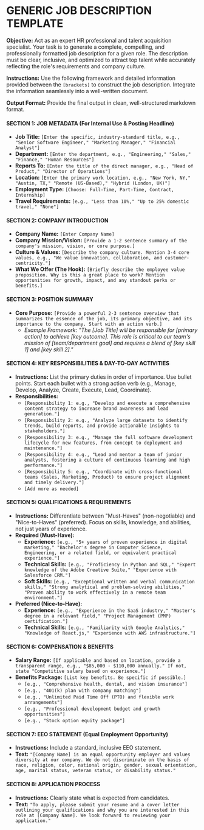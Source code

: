 # **GENERIC JOB DESCRIPTION TEMPLATE**

**Objective:** Act as an expert HR professional and talent acquisition specialist. Your task is to generate a complete, compelling, and professionally formatted job description for a given role. The description must be clear, inclusive, and optimized to attract top talent while accurately reflecting the role's requirements and company culture.

**Instructions:** Use the following framework and detailed information provided between the `[brackets]` to construct the job description. Integrate the information seamlessly into a well-written document.

**Output Format:** Provide the final output in clean, well-structured markdown format.

#### **SECTION 1: JOB METADATA (For Internal Use & Posting Headline)**
*   **Job Title:** `[Enter the specific, industry-standard title, e.g., "Senior Software Engineer," "Marketing Manager," "Financial Analyst"]`
*   **Department:** `[Enter the department, e.g., "Engineering," "Sales," "Finance," "Human Resources"]`
*   **Reports To:** `[Enter the title of the direct manager, e.g., "Head of Product," "Director of Operations"]`
*   **Location:** `[Enter the primary work location, e.g., "New York, NY," "Austin, TX," "Remote (US-Based)," "Hybrid (London, UK)"]`
*   **Employment Type:** `[Choose: Full-Time, Part-Time, Contract, Internship]`
*   **Travel Requirements:** `[e.g., "Less than 10%," "Up to 25% domestic travel," "None"]`

#### **SECTION 2: COMPANY INTRODUCTION**
*   **Company Name:** `[Enter Company Name]`
*   **Company Mission/Vision:** `[Provide a 1-2 sentence summary of the company's mission, vision, or core purpose.]`
*   **Culture & Values:** `[Describe the company culture. Mention 3-4 core values, e.g., "We value innovation, collaboration, and customer-centricity."]`
*   **What We Offer (The Hook):** `[Briefly describe the employee value proposition. Why is this a great place to work? Mention opportunities for growth, impact, and any standout perks or benefits.]`

#### **SECTION 3: POSITION SUMMARY**
*   **Core Purpose:** `[Provide a powerful 2-3 sentence overview that summarizes the essence of the job, its primary objective, and its importance to the company. Start with an action verb.]`
    *   *Example Framework: "The [Job Title] will be responsible for [primary action] to achieve [key outcome]. This role is critical to our team's mission of [team/department goal] and requires a blend of [key skill 1] and [key skill 2]."*

#### **SECTION 4: KEY RESPONSIBILITIES & DAY-TO-DAY ACTIVITIES**
*   **Instructions:** List the primary duties in order of importance. Use bullet points. Start each bullet with a strong action verb (e.g., Manage, Develop, Analyze, Create, Execute, Lead, Coordinate).
*   **Responsibilities:**
    *   `[Responsibility 1: e.g., "Develop and execute a comprehensive content strategy to increase brand awareness and lead generation."]`
    *   `[Responsibility 2: e.g., "Analyze large datasets to identify trends, build reports, and provide actionable insights to stakeholders."]`
    *   `[Responsibility 3: e.g., "Manage the full software development lifecycle for new features, from concept to deployment and maintenance."]`
    *   `[Responsibility 4: e.g., "Lead and mentor a team of junior analysts, fostering a culture of continuous learning and high performance."]`
    *   `[Responsibility 5: e.g., "Coordinate with cross-functional teams (Sales, Marketing, Product) to ensure project alignment and timely delivery."]`
    *   `[Add more as needed]`

#### **SECTION 5: QUALIFICATIONS & REQUIREMENTS**
*   **Instructions:** Differentiate between "Must-Haves" (non-negotiable) and "Nice-to-Haves" (preferred). Focus on skills, knowledge, and abilities, not just years of experience.
*   **Required (Must-Have):**
    *   **Experience:** `[e.g., "5+ years of proven experience in digital marketing," "Bachelor's degree in Computer Science, Engineering, or a related field, or equivalent practical experience."]`
    *   **Technical Skills:** `[e.g., "Proficiency in Python and SQL," "Expert knowledge of the Adobe Creative Suite," "Experience with Salesforce CRM."]`
    *   **Soft Skills:** `[e.g., "Exceptional written and verbal communication skills," "Strong analytical and problem-solving abilities," "Proven ability to work effectively in a remote team environment."]`
*   **Preferred (Nice-to-Have):**
    *   **Experience:** `[e.g., "Experience in the SaaS industry," "Master's degree in a relevant field," "Project Management (PMP) certification."]`
    *   **Technical Skills:** `[e.g., "Familiarity with Google Analytics," "Knowledge of React.js," "Experience with AWS infrastructure."]`

#### **SECTION 6: COMPENSATION & BENEFITS**
*   **Salary Range:** `[If applicable and based on location, provide a transparent range, e.g., "$85,000 - $110,000 annually." If not, state "Competitive salary based on experience."]`
*   **Benefits Package:** `[List key benefits. Be specific if possible.]`
    *   `[e.g., "Comprehensive health, dental, and vision insurance"]`
    *   `[e.g., "401(k) plan with company matching"]`
    *   `[e.g., "Unlimited Paid Time Off (PTO) and flexible work arrangements"]`
    *   `[e.g., "Professional development budget and growth opportunities"]`
    *   `[e.g., "Stock option equity package"]`

#### **SECTION 7: EEO STATEMENT (Equal Employment Opportunity)**
*   **Instructions:** Include a standard, inclusive EEO statement.
*   **Text:** `"[Company Name] is an equal opportunity employer and values diversity at our company. We do not discriminate on the basis of race, religion, color, national origin, gender, sexual orientation, age, marital status, veteran status, or disability status."`

#### **SECTION 8: APPLICATION PROCESS**
*   **Instructions:** Clearly state what is expected from candidates.
*   **Text:** `"To apply, please submit your resume and a cover letter outlining your qualifications and why you are interested in this role at [Company Name]. We look forward to reviewing your application."`

